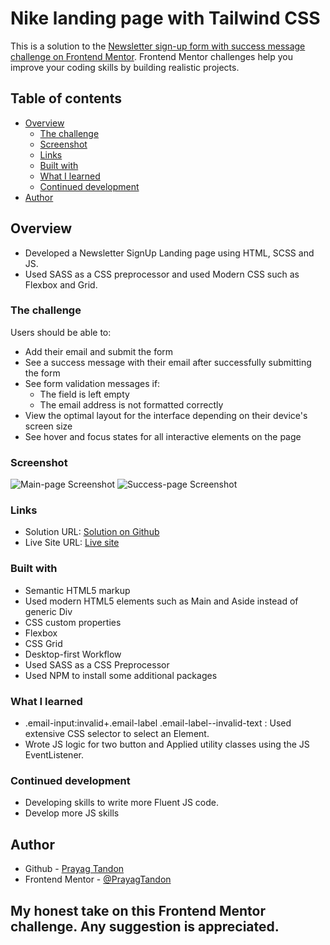 # Nike landing page with Tailwind CSS

This is a solution to the [Newsletter sign-up form with success message challenge on Frontend Mentor](https://www.frontendmentor.io/challenges/newsletter-signup-form-with-success-message-3FC1AZbNrv). Frontend Mentor challenges help you improve your coding skills by building realistic projects.

## Table of contents

- [Overview](#overview)
  - [The challenge](#the-challenge)
  - [Screenshot](#screenshot)
  - [Links](#links)
  - [Built with](#built-with)
  - [What I learned](#what-i-learned)
  - [Continued development](#continued-development)
- [Author](#author)

## Overview

- Developed a Newsletter SignUp Landing page using HTML, SCSS and JS.
- Used SASS as a CSS preprocessor and used Modern CSS such as Flexbox and Grid.

### The challenge

Users should be able to:

- Add their email and submit the form
- See a success message with their email after successfully submitting the form
- See form validation messages if:
  - The field is left empty
  - The email address is not formatted correctly
- View the optimal layout for the interface depending on their device's screen size
- See hover and focus states for all interactive elements on the page

### Screenshot

![Main-page Screenshot](Img/MainPage.png)
![Success-page Screenshot](Img/SuccessPage.png)

### Links

- Solution URL: [Solution on Github](https://github.com/PrayagTandon/Newsletter-signup)
- Live Site URL: [Live site](https://newsletter-signup-prayag.netlify.app/)

### Built with

- Semantic HTML5 markup
- Used modern HTML5 elements such as Main and Aside instead of generic Div
- CSS custom properties
- Flexbox
- CSS Grid
- Desktop-first Workflow
- Used SASS as a CSS Preprocessor
- Used NPM to install some additional packages

### What I learned

- .email-input:invalid+.email-label .email-label--invalid-text : Used extensive CSS selector to select an Element.
- Wrote JS logic for two button and Applied utility classes using the JS EventListener.

### Continued development

- Developing skills to write more Fluent JS code.
- Develop more JS skills

## Author

- Github - [Prayag Tandon](https://github.com/PrayagTandon)
- Frontend Mentor - [@PrayagTandon](https://www.frontendmentor.io/profile/PrayagTandon)

## My honest take on this Frontend Mentor challenge. Any suggestion is appreciated.
